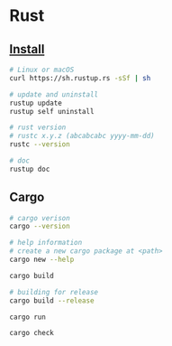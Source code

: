# Rust

## [Install](https://www.rust-lang.org/en-US/install.html)

```bash
# Linux or macOS
curl https://sh.rustup.rs -sSf | sh

# update and uninstall
rustup update
rustup self uninstall

# rust version
# rustc x.y.z (abcabcabc yyyy-mm-dd)
rustc --version

# doc
rustup doc
```

## Cargo

```bash
# cargo verison
cargo --version

# help information
# create a new cargo package at <path>
cargo new --help

cargo build

# building for release
cargo build --release

cargo run

cargo check
```